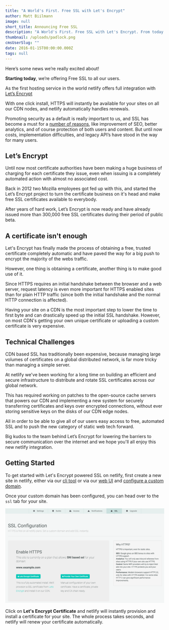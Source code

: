 ```yaml
---
title: "A World's First. Free SSL with Let's Encrypt"
author: Matt Biilmann
image: null
short_title: Announcing Free SSL
description: "A World's First. Free SSL with Let's Encrypt. From today HTTPS is a free one-click setup on all our plans"
thumbnail: /uploads/padlock.png
cmsUserSlug: ""
date: 2016-01-15T00:00:00.000Z
tags: null
---
```


Here’s some news we’re really excited about!

**Starting today**, we’re offering Free SSL to all our users. 

As the first hosting service in the world netlify offers full integration with [Let’s Encrypt](https://letsencrypt.org)

With one click install, HTTPS will instantly be available for your sites on all our CDN nodes, and netlify automatically handles renewals.

Promoting security as a default is really important to us, and SSL has become a must for a [number of reasons](/blog/2014/10/03/five-reasons-you-want-https-for-your-static-site), like improvement of SEO, better analytics, and of course protection of both users and content. But until now costs, implementation difficulties, and legacy API’s have stood in the way for many users.

## Let’s Encrypt

Until now most certificate authorities have been making a huge business of charging for each certificate they issue, even when issuing is a completely automated action with almost no associated cost.

Back in 2012 two Mozilla employees got fed up with this, and started the Let’s Encrypt project to turn the certificate business on it's head and make free SSL certificates available to everybody.

After years of hard work, Let’s Encrypt is now ready and have already issued more than 300,000 free SSL certificates during their period of public beta.

## A certificate isn't enough

Let's Encrypt has finally made the process of obtaining a free, trusted certificate completely automatic and have paved the way for a big push to encrypt the majority of the webs traffic.

However, one thing is obtaining a certificate, another thing is to make good use of it.

Since HTTPS requires an initial handshake between the browser and a web server, request latency is even more important for HTTPS enabled sites than for plain HTTP traffic (since both the initial handshake and the normal HTTP connection is affected).

Having your site on a CDN is the most important step to lower the time to first byte and can drastically speed up the initial SSL handshake. However, on most CDN's getting your own unique certificate or uploading a custom certificate is very expensive.

## Technical Challenges

CDN based SSL has traditionally been expensive, because managing large volumes of certificates on a global distributed network, is far more tricky than managing a simple server.

At netlify we've been working for a long time on building an efficient and secure infrastructure to distribute and rotate SSL certificates across our global network.

This has required working on patches to the open-source cache servers that powers our CDN and implementing a new system for securely transferring certificates and keys over encrypted connections, without ever storing sensitive keys on the disks of our CDN edge nodes.

All in order to be able to give all of our users easy access to free, automated SSL and to push the new category of static web tech forward.

Big kudos to the team behind Let’s Encrypt for lowering the barriers to secure communication over the internet and we hope you'll all enjoy this new netlify integration.

## Getting Started

To get started with Let's Encrypt powered SSL on netlify, first create a new site in netlify, either via our [cli tool](/docs/cli) or via our [web UI](https://app.netlify.com/sites) and [configure a custom domain](/docs/custom-domains).

Once your custom domain has been configured, you can head over to the `ssl` tab for your site.

![screen-shot-2016-01-15-at-10.02.59-pm.png](/uploads/screen-shot-2016-01-15-at-10.02.59-pm.png)

Click on **Let's Encrypt Certificate** and netlify will instantly provision and install a certificate for your site. The whole process takes seconds, and netlify will renew your certificate automatically.